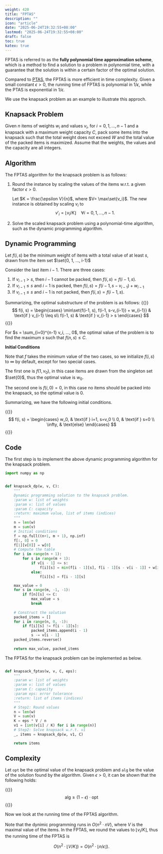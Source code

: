 ```yaml
---
weight: 420
title: "FPTAS"
description: ""
icon: "article"
date: "2025-06-24T19:32:55+08:00"
lastmod: "2025-06-24T19:32:55+08:00"
draft: false
toc: true
katex: true
---
```


FPTAS is referred to as the **fully polynomial time approximation scheme**, which is a method to find a solution to a problem in polynomial time, with a guarantee that the solution is within a certain factor of the optimal solution.

Compared to [PTAS](/docs/approximation/ptas), the FPTAS is more efficient in time complexity. Given a small constant $\epsilon > 0$, the running time of FPTAS is polynomial in $1/\epsilon$, while the PTAS is exponential in $1/\epsilon$. 

We use the knapsack problem as an example to illustrate this approch. 

## Knapsack Problem

Given $n$ items of weights $w_i$ and values $v_i$, for $i=0, 1, ..., n-1$ and a knapsack with a maximum weight capacity $C$, pack some items into the knapsack such that the total weight does not exceed $W$ and the total value of the packed items is maximized. Assume that the weights, the values and the capacity are all integers.

## Algorithm

The FPTAS algorithm for the knapsack problem is as follows:

1. Round the instance by scaling the values of the items w.r.t. a given factor $\epsilon > 0$.

    Let $K = \frac{\epsilon V}{n}$, where $V= \max\set{v_i}$. The new instance is obtained by scaling $v_i$ to 
    $$v'_i = \lfloor v_i/K  \rfloor
    \quad \forall i=0, 1, ..., n-1.$$

2. Solve the scaled knapsack problem using a polynomial-time algorithm, such as the dynamic programming algorithm.

## Dynamic Programming

Let $f(i, s)$ be the minimum weight of items with a total value of at least $s$, drawn from the item set $\set{0, 1, ..., i-1}$

Consider the last item $i-1$. There are three cases:

1. If $v_{i-1} > s$, then $i-1$ cannot be packed, then $f(i, s) = f(i-1, s)$. 
2. If $v_{i-1} \leq s$ and $i-1$ is packed, then $f(i, s) = f(i-1, s - v_{i-1}) + w_{i-1}$
3. If $v_{i-1} \leq s$ and $i-1$ is not packed, then $f(i, s) = f(i-1, s)$.

Summarizing, the optimal substructure of the problem is as follows:
{{<katex>}}
$$
f(i, s) = \begin{cases}
    \min\set{f(i-1, s), f(i-1, s-v_{i-1}) + w_{i-1}} & \text{if } v_{i-1} \leq s\\
    f(i-1, s) & \text{if } v_{i-1} > s
\end{cases}
$$
{{</katex>}}

For $s = \sum_{i=0}^{n-1} v_i, ..., 0$, the optimal value of the problem is to find the maximum $s$ such that $f(n, s) \leq C$.

**Initial Conditions**

Note that $f$ takes the minimum value of the two cases, so we initialize $f(i, s)$ to $\infty$ by default, except for two special cases.

The first one is $f(1, v_0)$, in this case items are drawn from the singleton set $\set{0}$, thus the optimal value is $w_0$.

The second one is $f(i, 0) = 0$, in this case no items should be packed into the knapsack, so the optimal value is $0$.

Summarizing, we have the following initial conditions.

{{<katex>}}
$$
f(i, s) = \begin{cases}
    w_0, & \text{if } i=1, s=v_0 \\
    0, & \text{if } s=0 \\
    \infty, &  \text{else}
\end{cases}
$$
{{</katex>}}

## Code

The first step is to implement the above dynamic programming algorithm for the knapsack problem.

```python
import numpy as np


def knapsack_dp(w, v, C):
    """
    Dynamic programming solution to the knapsack problem.
    :param w: list of weights
    :param v: list of values
    :param C: capacity
    :return: maximum value, list of items (indices)
    """
    n = len(w)
    m = sum(v)
    # Initial conditions
    f = np.full((n+1, m + 1), np.inf)
    f[:, 0] = 0
    f[1][v[0]] = w[0]
    # Compute the table
    for i in range(n + 1):
        for s in range(m + 1):
            if v[i - 1] <= s:
                f[i][s] = min(f[i - 1][s], f[i - 1][s - v[i - 1]] + w[i - 1])
            else:
                f[i][s] = f[i - 1][s]

    max_value = 0
    for s in range(m, -1, -1):
        if f[n][s] <= C:
            max_value = s
            break
    
    # Construct the solution
    packed_items = []
    for i in range(n, 0, -1):
        if f[i][s] != f[i - 1][s]:
            packed_items.append(i - 1)
            s -= v[i - 1]
    packed_items.reverse()
    
    return max_value, packed_items
```

The FPTAS for the knapsack problem can be implemented as below.

```python

def knapsack_fptas(w, v, C, eps):
    """
    :param w: list of weights
    :param v: list of values
    :param C: capacity
    :param eps: error tolerance
    :return: list of items (indices)
    """
    # Step1: Round values 
    n = len(w)
    V = sum(v)
    K = eps * V / n
    v1 = [int(v[i] / K) for i in range(n)]
    # Step2: Solve knapsack w.r.t. v1
    _, items = knapsack_dp(w, v1, C)

    return items
```

## Complexity

Let `opt` be the optimal value of the knapsack problem and `alg` be the value of the solution found by the algorithm. Given $\epsilon > 0$, it can be shown that the following holds:

{{<katex>}}
$$
\text{alg} \geq (1 - \epsilon) \cdot \text{opt}
$$
{{</katex>}}

Now we look at the running time of the FPTAS algorithm. 

Note that the dynimic programming runs in $O(n^2 \cdot nV)$, where $V$ is the maximal value of the items. In the FPTAS, we round the values to $\lfloor v_i / K \rfloor$, thus the running time of the FPTAS is 

$$O(n^2 \cdot \lfloor V/K\rfloor) = O(n^2 \cdot \lfloor n/\epsilon \rfloor).$$
